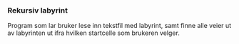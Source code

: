 ### Rekursiv labyrint
Program som lar bruker lese inn tekstfil med labyrint, samt finne alle veier ut av labyrinten ut ifra hvilken startcelle som brukeren velger.
